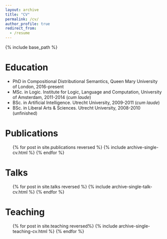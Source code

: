 ```yaml
---
layout: archive
title: "CV"
permalink: /cv/
author_profile: true
redirect_from:
  - /resume
---
```


{% include base_path %}

Education
======
* PhD in Compositional Distributional Semantics, Queen Mary University of London, 2016-present
* MSc. in Logic. Institute for Logic, Language and Computation, University of Amsterdam, 2011-2014 (<i>cum laude</i>)
* BSc. in Artificial Intelligence. Utrecht University, 2009-2011 (<i>cum laude</i>)
* BSc. in Liberal Arts & Sciences. Utrecht University, 2008-2010 (unfinished)

<!-- Work experience
======
* Summer 2015: Research Assistant
  * Github University
  * Duties included: Tagging issues
  * Supervisor: Professor Git

* Fall 2015: Research Assistant
  * Github University
  * Duties included: Merging pull requests
  * Supervisor: Professor Hub -->

<!-- Skills
======
* Skill 1
* Skill 2
  * Sub-skill 2.1
  * Sub-skill 2.2
  * Sub-skill 2.3
* Skill 3 -->

Publications
======
  <ul>{% for post in site.publications reversed %}
    {% include archive-single-cv.html %}
  {% endfor %}</ul>

Talks
======
  <ul>{% for post in site.talks reversed %}
    {% include archive-single-talk-cv.html %}
  {% endfor %}</ul>

Teaching
======
  <ul>{% for post in site.teaching reversed%}
    {% include archive-single-teaching-cv.html %}
  {% endfor %}</ul>

<!-- Service and leadership
======
* Currently signed in to 43 different slack teams -->
